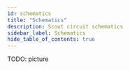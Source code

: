 ```yaml
---
id: schematics
title: "Schematics"
description: Scout circuit schematics
sidebar_label: Schematics
hide_table_of_contents: true
---
```


TODO: picture
